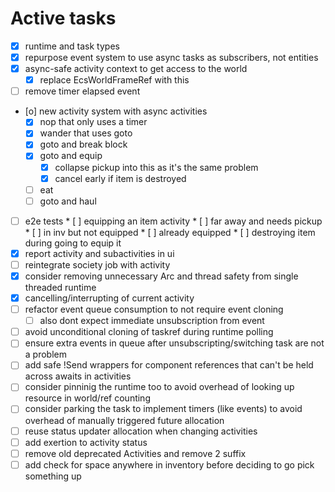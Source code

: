 # Active tasks

* [X] runtime and task types
* [X] repurpose event system to use async tasks as subscribers, not entities
* [X] async-safe activity context to get access to the world
	* [X] replace EcsWorldFrameRef with this
* [ ] remove timer elapsed event
* [o] new activity system with async activities
	* [X] nop that only uses a timer
	* [X] wander that uses goto
	* [X] goto and break block
	* [X] goto and equip
		* [X] collapse pickup into this as it's the same problem
		* [X] cancel early if item is destroyed
	* [ ] eat
	* [ ] goto and haul
* [ ] e2e tests
		* [ ] equipping an item activity
			* [ ] far away and needs pickup 
			* [ ] in inv but not equipped 
			* [ ] already equipped
			* [ ] destroying item during going to equip it
* [X] report activity and subactivities in ui
* [ ] reintegrate society job with activity
* [X] consider removing unnecessary Arc and thread safety from single threaded runtime
* [X] cancelling/interrupting of current activity
* [ ] refactor event queue consumption to not require event cloning
	* [ ] also dont expect immediate unsubscription from event
* [ ] avoid unconditional cloning of taskref during runtime polling
* [ ] ensure extra events in queue after unsubscripting/switching task are not a problem
* [ ] add safe !Send wrappers for component references that can't be held across awaits in activities
* [ ] consider pinninig the runtime too to avoid overhead of looking up resource in world/ref counting
* [ ] consider parking the task to implement timers (like events) to avoid overhead of manually triggered future allocation
* [ ] reuse status updater allocation when changing activities
* [ ] add exertion to activity status
* [ ] remove old deprecated Activities and remove 2 suffix
* [ ] add check for space anywhere in inventory before deciding to go pick something up
